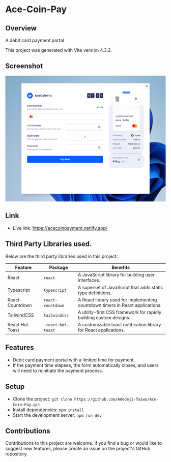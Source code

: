 # Ace-Coin-Pay

## Overview
A debit card payment portal


This project was generated with Vite version 4.3.2.


## Screenshot
![Screenshot](https://github.com/Adedeji-Taiwo/Ace-Coin-Pay/blob/main/src/assets/screenshot.png)


## Link
- Live link: https://acecoinpayment.netlify.app/


## Third Party Libraries used.

Below are the third party libraries used in this project:

| Feature  | Package | Benefits |
| ------------- | ------------- | ------------- |
| React  |  `react` | A JavaScript library for building user interfaces. |
| Typescript |  `typescript` | A superset of JavaScript that adds static type definitions. |
| React-Countdown | `react-countdown`  | A React library used for implementing countdown timers in React applications. |
| TailwindCSS | `tailwindcss`  | A utility-first CSS framework for rapidly building custom designs. |
| React Hot Toast | ` react-hot-toast`  | A customizable toast notification library for React applications.|



## Features
- Debit card payment portal with a limited time for payment.
- If the payment time elapses, the form automatically closes, and users will need to reinitiate the payment process.



## Setup
- Clone the project: `git clone https://github.com/Adedeji-Taiwo/Ace-Coin-Pay.git`
- Install dependencies: `npm install`
- Start the development server: `npm run dev`


## Contributions
Contributions to this project are welcome. If you find a bug or would like to suggest new features, please create an issue on the project's GitHub repository.